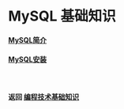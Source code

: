 # MySQL 基础知识
#### [MySQL简介](./基础知识/MySQL简介.md)
#### [MySQL安装](./基础知识/MySQL安装.md)

<br>

#### 返回 [编程技术基础知识](../编程技术基础知识.md)